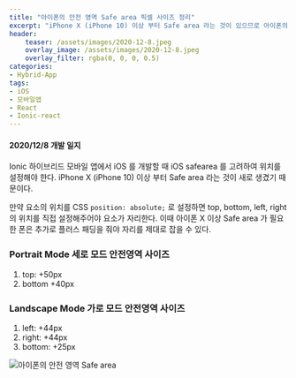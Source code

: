 ```yaml
---
title: "아이폰의 안전 영역 Safe area 픽셀 사이즈 정리"
excerpt: "iPhone X (iPhone 10) 이상 부터 Safe area 라는 것이 있으므로 아이폰의 안전 영역 Safe area 를 고려해야 한다."
header:
	teaser: /assets/images/2020-12-8.jpeg
	overlay_image: /assets/images/2020-12-8.jpeg
	overlay_filter: rgba(0, 0, 0, 0.5)
categories:
- Hybrid-App
tags:
- iOS
- 모바일앱
- React
- Ionic-react
---
```


#### 2020/12/8 개발 일지
Ionic 하이브리드 모바일 앱에서 iOS 를 개발할 때 iOS safearea 를 고려하여 위치를 설정해야 한다. iPhone X (iPhone 10) 이상 부터 Safe area 라는 것이 새로 생겼기 때문이다.

만약 요소의 위치를 CSS  `position: absolute;`  로 설정하면 top, bottom, left, right 의 위치를 직접 설정해주어야 요소가 자리한다. 이때 아이폰 X 이상 Safe area 가 필요한 폰은 추가로 플러스 패딩을 줘야 자리를 제대로 잡을 수 있다.

### Portrait Mode 세로 모드 안전영역 사이즈
1. top: +50px
2. bottom +40px

### Landscape Mode 가로 모드 안전영역 사이즈
1. left: +44px
2. right: +44px
3. bottom: +25px

![아이폰의 안전 영역 Safe area](/assets/images/2020-12-8-1.jpg)
